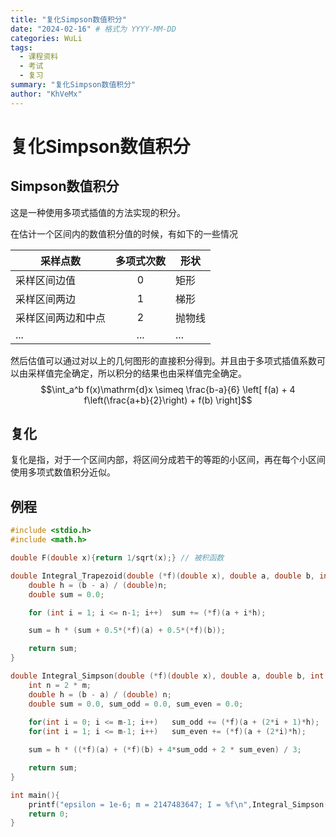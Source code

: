 ```yaml
---
title: "复化Simpson数值积分"
date: "2024-02-16" # 格式为 YYYY-MM-DD
categories: WuLi
tags:
  - 课程资料
  - 考试
  - 复习
summary: "复化Simpson数值积分"
author: "KhVeMx"
---
```


# 复化Simpson数值积分

## Simpson数值积分
这是一种使用多项式插值的方法实现的积分。

在估计一个区间内的数值积分值的时候，有如下的一些情况

| 采样点数      | 多项式次数 | 形状|
| ----------- | :-----: | -----|
| 采样区间边值       | 0 | 矩形|
| 采样区间两边       | 1 | 梯形|
| 采样区间两边和中点 | 2  | 抛物线 |
|...|...|...|

然后估值可以通过对以上的几何图形的直接积分得到。并且由于多项式插值系数可以由采样值完全确定，所以积分的结果也由采样值完全确定。
$$\int_a^b f(x)\mathrm{d}x \simeq \frac{b-a}{6} \left[ f(a) + 4 f\left(\frac{a+b}{2}\right) + f(b) \right]$$


## 复化
复化是指，对于一个区间内部，将区间分成若干的等距的小区间，再在每个小区间使用多项式数值积分近似。


## 例程
``` c
#include <stdio.h>
#include <math.h>

double F(double x){return 1/sqrt(x);} // 被积函数

double Integral_Trapezoid(double (*f)(double x), double a, double b, int n){
    double h = (b - a) / (double)n;
    double sum = 0.0;

    for (int i = 1; i <= n-1; i++)  sum += (*f)(a + i*h);

    sum = h * (sum + 0.5*(*f)(a) + 0.5*(*f)(b));

    return sum;
}

double Integral_Simpson(double (*f)(double x), double a, double b, int m){
    int n = 2 * m;
    double h = (b - a) / (double) n;
    double sum = 0.0, sum_odd = 0.0, sum_even = 0.0;
    
    for(int i = 0; i <= m-1; i++)   sum_odd += (*f)(a + (2*i + 1)*h);
    for(int i = 1; i <= m-1; i++)   sum_even += (*f)(a + (2*i)*h);

    sum = h * ((*f)(a) + (*f)(b) + 4*sum_odd + 2 * sum_even) / 3;

    return sum;
}

int main(){
    printf("epsilon = 1e-6; m = 2147483647; I = %f\n",Integral_Simpson(F,1e-6,1,1e+4));
    return 0;
}
```